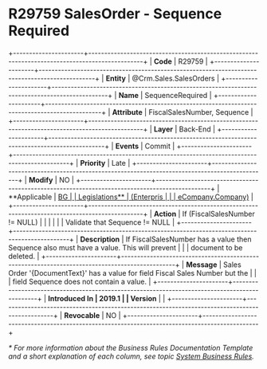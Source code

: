 ﻿---
erp.type: business-rule
erp.entity: Crm.Sales.SalesOrders
---

# R29759 SalesOrder - Sequence Required
+----------------------+-----------------------------------------------------------------------------------------------+
| **Code**             | R29759                                                                                        |
+----------------------+-----------------------------------------------------------------------------------------------+
| **Entity**           | @Crm.Sales.SalesOrders                                                                        |
+----------------------+-----------------------------------------------------------------------------------------------+
| **Name**             | SequenceRequired                                                                              |
+----------------------+-----------------------------------------------------------------------------------------------+
| **Attribute**        | FiscalSalesNumber, Sequence                                                                   |
+----------------------+-----------------------------------------------------------------------------------------------+
| **Layer**            | Back-End                                                                                      |
+----------------------+-----------------------------------------------------------------------------------------------+
| **Events**           | Commit                                                                                        |
+----------------------+-----------------------------------------------------------------------------------------------+
| **Priority**         | Late                                                                                          |
+----------------------+-----------------------------------------------------------------------------------------------+
| **Modify**           | NO                                                                                            |
+----------------------+-----------------------------------------------------------------------------------------------+
| **Applicable         | [BG                                                                                           |
| Legislations**       | (Enterpris                                                                                    |
|                      | eCompany.Company)](xref:applicable-legislations)                                              |
+----------------------+-----------------------------------------------------------------------------------------------+
| **Action**           | If (FiscalSalesNumber != NULL)                                                                |
|                      |                                                                                               |
|                      | Validate that Sequence != NULL                                                                |
+----------------------+-----------------------------------------------------------------------------------------------+
| **Description**      | If FiscalSalesNumber has a value then Sequence also must have a value. This will prevent      |
|                      | document to be deleted.                                                                       |
+----------------------+-----------------------------------------------------------------------------------------------+
| **Message**          | Sales Order \'{DocumentText}\' has a value for field Fiscal Sales Number but the              |
|                      | field Sequence does not contain a value.                                                      |
+----------------------+-----------------------------------------------------------------------------------------------+
| **Introduced In      | 2019.1                                                                                        |
| Version**            |                                                                                               |
+----------------------+-----------------------------------------------------------------------------------------------+
| **Revocable**        | NO                                                                                            |
+----------------------+-----------------------------------------------------------------------------------------------+

*\* For more information about the Business Rules Documentation Template and a short explanation of each column, see
topic [System Business Rules](../templates/template-description-system-business-rules.md).*
